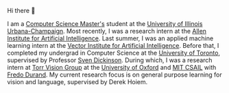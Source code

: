 Hi there 👋

I am a [Computer Science Master's](https://cs.illinois.edu/academics/graduate/ms-program) student at the [University of Illinois Urbana-Champaign](https://illinois.edu/). Most recently, I was a research intern at the [Allen Institute for Artificial Intelligence](https://allenai.org/). Last summer, I was an applied machine learning intern at the [Vector Institute for Artificial Intelligence](https://vectorinstitute.ai/). Before that, I completed my undergrad in Computer Science at the [University of Toronto](https://www.utoronto.ca/), supervised by Professor [Sven Dickinson](http://www.cs.toronto.edu/~sven/). During which, I was a research intern at [Torr Vision Group](http://www.robots.ox.ac.uk/~tvg/) at the [University of Oxford](https://www.ox.ac.uk/) and [MIT CSAIL](https://www.csail.mit.edu/) with [Fredo Durand](http://people.csail.mit.edu/fredo/). My current research focus is on general purpose learning for vision and language, supervised by Derek Hoiem.


<!--
### 
**RyanMarten/RyanMarten** is a ✨ _special_ ✨ repository because its `README.md` (this file) appears on your GitHub profile.

Here are some ideas to get you started:

- 🔭 I’m currently working on ...
- 🌱 I’m currently learning ...
- 👯 I’m looking to collaborate on ...
- 🤔 I’m looking for help with ...
- 💬 Ask me about ...
- 📫 How to reach me: ...
- 😄 Pronouns: ...
- ⚡ Fun fact: ...
-->
